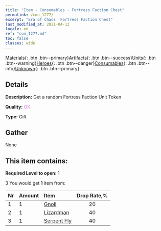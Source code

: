 ```yaml
---
title: "Item - Consumables - Fortress Faction Chest"
permalink: /con_1277/
excerpt: "Era of Chaos  Fortress Faction Chest"
last_modified_at: 2021-04-12
locale: en
ref: "con_1277.md"
toc: false
classes: wide
---
```

 [Materials](/Items/){: .btn .btn--primary}[Artifacts](/Items/Artifacts/){: .btn .btn--success}[Units](/Items/Units/){: .btn .btn--warning}[Heroes](/Items/Heroes/){: .btn .btn--danger}[Consumables](/Items/Consumables/){: .btn .btn--info}[Unknown](/Items/Unknown/){: .btn .btn--primary}

## Details
 **Description:** Get a random Fortress Faction Unit Token

 **Quality:** <span style="color: #DA70D6">OK</span>

 **Type:** Gift

## Gather

  None

## This item contains:

 **Required Level to open:** 1

 3 You would get **1** item  from:

  | Nr | Amount |     Item    | Drop Rate,% |
  |:---|:-------|:------------|:---------:|
  | 1 | 1 | [Gnoll](/Items/unt_253/) | 20 | 
  | 2 | 1 | [Lizardman](/Items/unt_254/) | 40 | 
  | 3 | 1 | [Serpent Fly](/Items/unt_255/) | 40 | 
